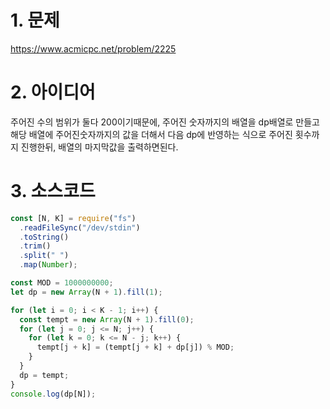 # 1. 문제

https://www.acmicpc.net/problem/2225

# 2. 아이디어

주어진 수의 범위가 둘다 200이기때문에, 주어진 숫자까지의 배열을 dp배열로 만들고 해당 배열에 주어진숫자까지의 값을 더해서 다음 dp에 반영하는 식으로 주어진 횟수까지 진행한뒤, 배열의 마지막값을 출력하면된다.

# 3. 소스코드

```javascript
const [N, K] = require("fs")
  .readFileSync("/dev/stdin")
  .toString()
  .trim()
  .split(" ")
  .map(Number);

const MOD = 1000000000;
let dp = new Array(N + 1).fill(1);

for (let i = 0; i < K - 1; i++) {
  const tempt = new Array(N + 1).fill(0);
  for (let j = 0; j <= N; j++) {
    for (let k = 0; k <= N - j; k++) {
      tempt[j + k] = (tempt[j + k] + dp[j]) % MOD;
    }
  }
  dp = tempt;
}
console.log(dp[N]);
```
